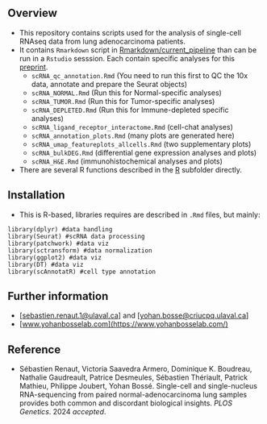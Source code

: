 ## Overview  
 * This repository contains scripts used for the analysis of single-cell RNAseq data from lung adenocarcinoma patients.
 * It contains `Rmarkdown` script in [Rmarkdown/current_pipeline](https://github.com/Yohan-Bosse-Lab/scRNA/tree/main/Rmarkdown/current_pipeline) than can be run in a `Rstudio` sesssion. Each contain specific analyses for this [preprint](https://www.biorxiv.org/content/10.1101/2024.02.20.581199v1.abstract).
     * `scRNA_qc_annotation.Rmd` (You need to run this first to QC the 10x data, annotate and prepare the Seurat objects)
     * `scRNA_NORMAL.Rmd` (Run this for Normal-specific analyses)
     * `scRNA_TUMOR.Rmd` (Run this for Tumor-specific analyses)
     * `scRNA_DEPLETED.Rmd` (Run this for Immune-depleted specific analyses)
     * `scRNA_ligand_receptor_interactome.Rmd` (cell-chat analyses)
     * `scRNA_annotation_plots.Rmd` (many plots are generated here)
     * `scRNA_umap_featureplots_allcells.Rmd` (two supplementary plots)
     * `scRNA_bulkDEG.Rmd` (differential gene expression analyses and plots)
     * `scRNA_H&E.Rmd` (immunohistochemical analyses and plots)
  * There are several R functions described in the [R](https://github.com/Yohan-Bosse-Lab/scRNA/tree/main/R) subfolder directly.



## Installation
  * This is R-based, libraries requires are described in `.Rmd` files, but mainly:
```
library(dplyr) #data handling
library(Seurat) #scRNA data processing
library(patchwork) #data viz
library(sctransform) #data normalization
library(ggplot2) #data viz
library(DT) #data viz
library(scAnnotatR) #cell type annotation
```


## Further information
  * [sebastien.renaut.1@ulaval.ca] and [yohan.bosse@criucpq.ulaval.ca]
  * [www.yohanbosselab.com](https://www.yohanbosselab.com/)


## Reference  
  *  Sébastien Renaut, Victoria Saavedra Armero, Dominique K. Boudreau, Nathalie Gaudreault, Patrice Desmeules, Sébastien Thériault, Patrick Mathieu, Philippe Joubert, Yohan Bossé. Single-cell and single-nucleus RNA-sequencing from paired normal-adenocarcinoma lung samples provides both common and discordant biological insights. *PLOS Genetics*. 2024 *accepted*.
